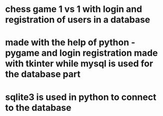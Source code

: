 # chess game 1 vs 1 with login and registration of users in a database
# made with the help of python - pygame and login registration made with tkinter while mysql is used for the database part
# sqlite3 is used in python to connect to the database

